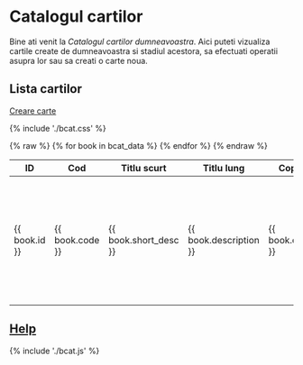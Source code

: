 <!-- #NOTE

    * page dedicated for books catalog

    * for Jinja fields processable @ server-side use `{% raw %} ... {% endraw %}` construction to remain in resulted HTML afer 1st compilation with mkdocs

 -->

# Catalogul cartilor

Bine ati venit la *Catalogul cartilor dumneavoastra*. Aici puteti vizualiza cartile create de dumneavoastra si stadiul acestora, sa efectuati operatii asupra lor sau sa creati o carte noua.

## Lista cartilor

[Creare carte](newb/) <!--#NOTE action for new book -->


{% include './bcat.css' %} <!--#NOTE contains dropdown commands button CSS -->

<table>
    <thead>
        <tr>
            <th>ID</th>
            <th>Cod</th>
            <th>Titlu scurt</th>
            <th>Titlu lung</th>
            <th>Copyright</th>
            <th>Autorul cartii</th>
            <th>Note</th>
            <th>creata de</th>
            <th>data creare</th>
            <th>actiuni</th>
        </tr>
    </thead>
    <tbody>
        {% raw %}
        {% for book in bcat_data %}
        <tr>
            <td>{{ book.id }}</td>
            <td>{{ book.code }}</td>
            <td>{{ book.short_desc }}</td>
            <td>{{ book.description }}</td>
            <td>{{ book.copyright }}</td>
            <td>{{ book.site_author }}</td>
            <td>{{ book.notes }}</td>
            <td>{{ book.created_by }}</td>
            <td>{{ book.created_date }}</td>
            <td> <!-- #NOTE actions for edit, organize, assembly book -->
                <div class="dropdown">
                    <button onclick="activateDropdown()" class="dropbtn">OP &#x2BC6;</button>
                    <div id="IDcmds-{{ book.code }}" class="dropdown-content">
                        <a href="/bstatus?code={{ book.code }}">Starea cartii</a>
                        <a href="/edtb?code={{ book.code }}">Editare materiale</a>
                        <a href="/orgm?code={{ book.code }}">Sectiuni carte</a>
                        <a href="/prvb?code={{ book.code }}">Pre-Vizualizare carte</a>
                        <a href="/dplb?code={{ book.code }}">Asamblare carte</a>
                    </div>
                </div>
            </td>
        </tr>
        {% endfor %}
        {% endraw %}
    </tbody>
</table>


## [Help](../help/880.30-BCAT_usage.md)







{% include './bcat.js' %} <!--#NOTE contains dropdown commands button JS -->


